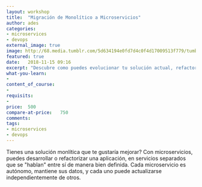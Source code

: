 ```yaml
---
layout: workshop
title:  "Migración de Monolítico a Microservicios"
author: ades
categories: 
- microservices
- devops
external_image: true
image: http://68.media.tumblr.com/5d634194e0fd7d4c0f4d17009513f779/tumblr_ohdc241LHy1teue7jo1_1280.jpg
featured: true
date:   2018-11-15 09:16
excerpt: "Descubre como puedes evolucionar tu solución actual, refactorizarla o complementarla para integrar una arquitectura basada en microservicios"
what-you-learn:
- 
content_of_course:
- 
requisits:
- 
price:  500
compare-at-price:   750
comments: 
tags:
- microservices
- devops
---
```


Tienes una solución monlítica que te gustaría mejorar? Con microservicios, puedes
desarrollar o refactorizar una aplicación, en servicios separados que se "hablan"
entre sí de manera bien definida. Cada microservicio es autónomo, mantiene
sus datos, y cada uno puede actualizarse independientemente de otros.